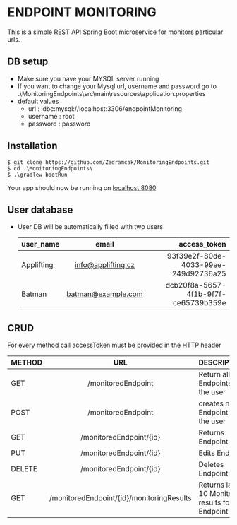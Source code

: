 # ENDPOINT MONITORING

This is a simple REST API Spring Boot microservice for monitors particular urls.

## DB setup

- Make sure you have your MYSQL server running
- If you want to change your Mysql url, username and password go to
  .\MonitoringEndpoints\src\main\resources\application.properties
- default values
    - url : jdbc:mysql://localhost:3306/endpointMonitoring
    - username : root
    - password : password

## Installation

```shell
$ git clone https://github.com/Zedramcak/MonitoringEndpoints.git
$ cd .\MonitoringEndpoints\
$ .\gradlew bootRun
```

Your app should now be running on [localhost:8080](http://localhost:8080/).

## User database

- User DB will be automatically filled with two users</br>

  | user_name        | email           | access_token  |
    | ------------- |:-------------:| -----:|
  | Applifting      | info@applifting.cz | 93f39e2f-80de-4033-99ee-249d92736a25 |
  | Batman     | batman@example.com      |   dcb20f8a-5657-4f1b-9f7f-ce65739b359e |

## CRUD

For every method call accessToken must be provided in the HTTP header

| METHOD  | URL  | DESCRIPTION  |
|---	  |:---:	|---	|
| GET  | /monitoredEndpoint  | Return all Endpoints of the user  |
| POST  | /monitoredEndpoint  | creates new Endpoint for the user  |
| GET  | /monitoredEndpoint/{id}  | Returns Endpoint  |
| PUT  | /monitoredEndpoint/{id}  | Edits Endpoint  |
| DELETE  |  /monitoredEndpoint/{id} | Deletes Endpoint  |
| GET  | /monitoredEndpoint/{id}/monitoringResults  | Returns last 10 Monitoring results for the Endpoint  |